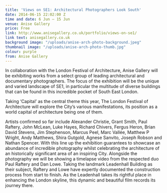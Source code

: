 ```yaml
---
title: 'Views on SE1: Architectural Photographers Look South'
date: 2014-06-15 22:02:00 Z
time and date: 6 Jun – 15 Jun
venue: Anise Gallery
price: Free
link: http://www.anisegallery.co.uk/portfolio/views-on-se1/
link text: anisegallery.co.uk
background image: "/uploads/anise-arch-photo-background.jpeg"
thumbnail image: "/uploads/anise-arch-photo-thumb.jpg"
colour: purple
from: Anise Gallery
---
```


In collaboration with the London Festival of Architecture, Anise Gallery will be exhibiting works from a select group of leading architectural and documentary photographers. The focus of the exhibition will be the unique and varied landscape of SE1, in particular the multitude of diverse buildings that can be found in this incredible pocket of South East London.

Taking ‘Capital’ as the central theme this year, The London Festival of Architecture will explore the City’s various manifestations, its position as a world capital of architecture being one of them.

Artists confirmed so far include Alexander Christie, Grant Smith, Paul Raftery, John McLean, Luke Hayes, Richard Chivers, Fergus Heron, Brian David Stevens, Jim Stephenson, Marcus Peel, Marc Vallée, Matthew P Wright, Andy Matthews, Shira Gutgold, Agnese Sanvito, Joseph Robson and Nathan Spencer. With this line up the exhibition guarantees to showcase an abundance of incredible photography whilst celebrating the architecture of an historically significant area of an inspiring City. Alongside the photography we will be showing a timelapse video from the respected duo Paul Raftery and Dan Lowe. Taking the landmark Leadenhall Building as their subject, Raftery and Lowe have expertly documented the construction process from start to finish. As the Leadenhall takes its rightful place in enhancing the London skyline, this dynamic and beautiful film records its journey there.
